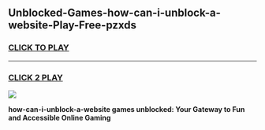 
## Unblocked-Games-how-can-i-unblock-a-website-Play-Free-pzxds
<h3>
<a href="https://premium76.site?title=how-can-i-unblock-a-website&ref=23A">CLICK TO PLAY</a></h3>
<hr>

<h3>
<a href="https://premium76.site?title=how-can-i-unblock-a-website&ref=23A">CLICK 2 PLAY</a>
  
</h3>

<a href="https://premium76.site?title=how-can-i-unblock-a-website&ref=23A"><img src="https://clearcache.store/games.png"></a>


**how-can-i-unblock-a-website games unblocked: Your Gateway to Fun and Accessible Online Gaming**
